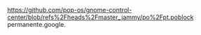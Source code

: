 https://github.com/pop-os/gnome-control-center/blob/refs%2Fheads%2Fmaster_jammy/po%2Fpt.poblock permanente.google.